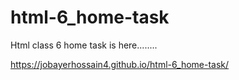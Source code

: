 # html-6_home-task
Html class 6 home task is here........


https://jobayerhossain4.github.io/html-6_home-task/
